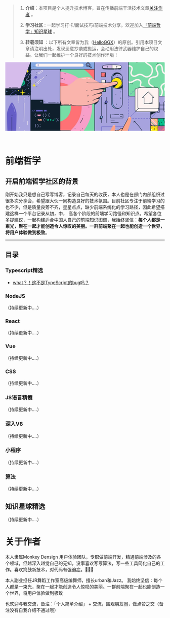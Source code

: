 
> 1. **介绍**：本项目是个人提升技术博客，旨在传播前端干活技术文章[关注作者](#关于作者)
。
> 2. **学习社区** : 一起学习打卡/面试技巧/前端技术分享。欢迎加入[「前端哲学」知识星球](https://t.zsxq.com/aybQRZN) 。
>
> 6. **转载须知** ：以下所有文章皆为我（[HelloGGX](https://github.com/HelloGGX/Front-End-question/blob/master/README.md)）的原创。引用本项目文章请注明出处，发现恶意抄袭或搬运，会动用法律武器维护自己的权益。让我们一起维护一个良好的技术创作环境！

<p align="center">
<a href="#">
	<img src="./pics/banner.png" width="800"/>
</a>
</p>

<p align="center">
  <a href="https://t.zsxq.com/aybQRZN"><img src="https://img.shields.io/badge/%E7%9F%A5%E8%AF%86%E6%98%9F%E7%90%83-%E5%89%8D%E7%AB%AF%E5%93%B2%E5%AD%A6-orange" alt=""></a>
   <a href="#typescript"><img src="https://img.shields.io/badge/%E5%89%8D%E7%AB%AF-TypeScript-blue" alt=""></a>
    <a href="#NodeJS"><img src="https://img.shields.io/badge/%E5%89%8D%E7%AB%AF-NodeJs-green" alt=""></a>
     <a href="#React"><img src="https://img.shields.io/badge/%E5%89%8D%E7%AB%AF-React-blue" alt=""></a>
     <a href="#Vue"><img src="https://img.shields.io/badge/%E5%89%8D%E7%AB%AF-Vue-brightgreen" alt=""></a>
     <a href="#CSS"><img src="https://img.shields.io/badge/%E5%89%8D%E7%AB%AF-CSS-red" alt=""></a>
     <a href="#JS"><img src="https://img.shields.io/badge/%E5%89%8D%E7%AB%AF-JS%E8%AF%AD%E8%A8%80%E7%B2%BE%E9%AB%93-red" alt=""></a>
     <a href="#V8"><img src="https://img.shields.io/badge/%E5%89%8D%E7%AB%AF-%E6%B7%B1%E5%85%A5V8-blueviolet" alt=""></a>
     <a href="#mini"><img src="https://img.shields.io/badge/%E5%89%8D%E7%AB%AF-%E5%B0%8F%E7%A8%8B%E5%BA%8F-green" alt=""></a>
     <a href="#algorithm"><img src="https://img.shields.io/badge/%E5%89%8D%E7%AB%AF-%E7%AE%97%E6%B3%95-9cf" alt=""></a>
     <a href="#planet"><img src="https://img.shields.io/badge/%E5%89%8D%E7%AB%AF-%E7%9F%A5%E8%AF%86%E6%98%9F%E7%90%83%E7%B2%BE%E9%80%89-orange" alt=""></a>
</p>


# 前端哲学

## 开启前端哲学社区的背景

刚开始我只是想自己写写博客，记录自己每天的收获，本人也是在部门内部组织过很多次分享会，希望跟大伙一同构造良好的技术氛围。目前社区专注于前端学习的也不少，但是质量良莠不齐，星星点点，缺少前端系统化的学习路径，因此希望搭建这样一个平台记录从初，中， 高各个阶段的前端学习路径和知识点。希望各位多提建议，一起构建适合中国人自己的前端知识图谱，我始终坚信：**每个人都是一束光，聚在一起才能创造令人惊叹的美丽。一群前端聚在一起也能创造一个世界，将用户体验做到极致**。


---------------------------------------------

## 目录

<a id="typescript"></a>
### Typescript精选
* [what？！这不是TypeScript的bug吗？](./problems/Typescript/what？！这不是TypeScript的bug吗.md)

<a id="NodeJS"></a>
### NodeJS
（持续更新中....）

<a id="React"></a>
### React
（持续更新中....）

<a id="Vue"></a>
### Vue
（持续更新中....）

<a id="CSS"></a>
### CSS
（持续更新中....）


<a id="JS"></a>
### JS语言精髓
（持续更新中....）

<a id="V8"></a>
### 深入V8
（持续更新中....）

<a id="mini"></a>
### 小程序
（持续更新中....）

<a id="algorithm"></a>
### 算法
（持续更新中....）

<a id="planet"></a>
## 知识星球精选


（持续更新中....）


# 关于作者

本人隶属Monkey Densign 用户体验团队，专职做前端开发，精通前端涉及的各个领域，但越深入越觉自己的无知，没事喜欢写写算法，写一些工具简化自己的工作。喜欢捣鼓新技术，对代码有强迫症。👻👻👻

本人副业担任JR舞蹈工作室高级编舞师，擅长urban和Jazz。
我始终坚信：每个人都是一束光，聚在一起才能创造令人惊叹的美丽。一群前端聚在一起也能创造一个世界，将用户体验做到极致 

也欢迎与我交流，备注：「个人简单介绍」 + 交流，围观朋友圈，做点赞之交（备注没有自我介绍不通过哦）

